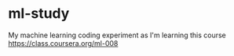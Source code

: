 # ml-study
My machine learning coding experiment as I'm learning this course https://class.coursera.org/ml-008
